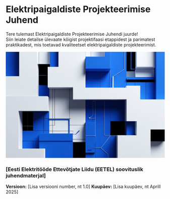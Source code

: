 # Elektripaigaldiste Projekteerimise Juhend

Tere tulemast Elektripaigaldiste Projekteerimise Juhendi juurde!  
Siin leiate detailse ülevaate kõigist projektifaasi etappidest ja parimatest praktikadest, mis toetavad kvaliteetset elektripaigaldiste projekteerimist.

![Juhendi ülevaade](_assets/media/overview.png)


### [Eesti Elektritööde Ettevõtjate Liidu (EETEL) soovituslik juhendmaterjal]


**Versioon:** [Lisa versiooni number, nt 1.0]
**Kuupäev:** [Lisa kuupäev, nt Aprill 2025]
